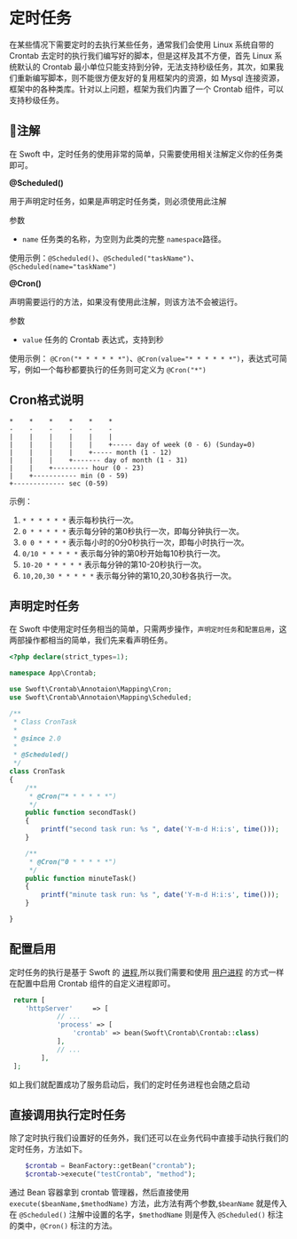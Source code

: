 # 定时任务

在某些情况下需要定时的去执行某些任务，通常我们会使用 Linux 系统自带的 Crontab 去定时的执行我们编写好的脚本，但是这样及其不方便，首先 Linux 系统默认的 Crontab 最小单位只能支持到分钟，无法支持秒级任务，其次，如果我们重新编写脚本，则不能很方便友好的复用框架内的资源，如 Mysql 连接资源，框架中的各种类库。针对以上问题，框架为我们内置了一个 Crontab 组件，可以支持秒级任务。

## 注解

在 Swoft 中，定时任务的使用非常的简单，只需要使用相关注解定义你的任务类即可。

**@Scheduled()**

用于声明定时任务，如果是声明定时任务类，则必须使用此注解

参数

* `name`  任务类的名称，为空则为此类的完整 `namespace`路径。

使用示例：`@Scheduled()`、`@Scheduled("taskName")`、`@Scheduled(name="taskName")`

**@Cron()**

声明需要运行的方法，如果没有使用此注解，则该方法不会被运行。

参数

* `value` 任务的 Crontab 表达式，支持到秒

使用示例： `@Cron("* * * * * *")`、`@Cron(value="* * * * * *")`，表达式可简写，例如一个每秒都要执行的任务则可定义为 `@Cron("*")`

## Cron格式说明

```
*    *    *    *    *    *
-    -    -    -    -    -
|    |    |    |    |    |
|    |    |    |    |    +----- day of week (0 - 6) (Sunday=0)
|    |    |    |    +----- month (1 - 12)
|    |    |    +------- day of month (1 - 31)
|    |    +--------- hour (0 - 23)
|    +----------- min (0 - 59)
+------------- sec (0-59)
```

示例：

1. `* * * * * *` 表示每秒执行一次。
2. `0 * * * * *` 表示每分钟的第0秒执行一次，即每分钟执行一次。
3. `0 0 * * * *` 表示每小时的0分0秒执行一次，即每小时执行一次。
4. `0/10 * * * * *` 表示每分钟的第0秒开始每10秒执行一次。
5. `10-20 * * * * *` 表示每分钟的第10-20秒执行一次。
6. `10,20,30 * * * * *` 表示每分钟的第10,20,30秒各执行一次。

## 声明定时任务

在 Swoft 中使用定时任务相当的简单，只需两步操作，`声明定时任务`和`配置启用`，这两部操作都相当的简单，我们先来看声明任务。

```php
<?php declare(strict_types=1);

namespace App\Crontab;

use Swoft\Crontab\Annotaion\Mapping\Cron;
use Swoft\Crontab\Annotaion\Mapping\Scheduled;

/**
 * Class CronTask
 *
 * @since 2.0
 *
 * @Scheduled()
 */
class CronTask
{
    /**
     * @Cron("* * * * * *")
     */
    public function secondTask()
    {
        printf("second task run: %s ", date('Y-m-d H:i:s', time()));
    }

    /**
     * @Cron("0 * * * * *")
     */
    public function minuteTask()
    {
        printf("minute task run: %s ", date('Y-m-d H:i:s', time()));
    }

}
```

## 配置启用

定时任务的执行是基于 Swoft 的 [进程](process/index.md),所以我们需要和使用 [用户进程](process/user-process.md)  的方式一样在配置中启用 Crontab 组件的自定义进程即可。

```php
 return [
    'httpServer'     => [
            // ...
            'process' => [
                'crontab' => bean(Swoft\Crontab\Crontab::class)
            ],
            // ...
        ],
 ];   
```
如上我们就配置成功了服务启动后，我们的定时任务进程也会随之启动

## 直接调用执行定时任务

除了定时执行我们设置好的任务外，我们还可以在业务代码中直接手动执行我们的定时任务，方法如下。

```php
    $crontab = BeanFactory::getBean("crontab");
    $crontab->execute("testCrontab", "method");
```
通过 Bean 容器拿到 crontab 管理器，然后直接使用 `execute($beanName,$methodName)` 方法，此方法有两个参数,`$beanName` 就是传入在 `@Scheduled()` 注解中设置的名字，`$methodName` 则是传入 `@Scheduled()` 标注的类中，`@Cron()` 标注的方法。